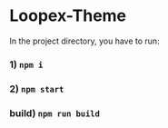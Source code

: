 # Loopex-Theme

In the project directory, you have to run:

### 1) `npm i`
### 2) `npm start`


### build) `npm run build`
